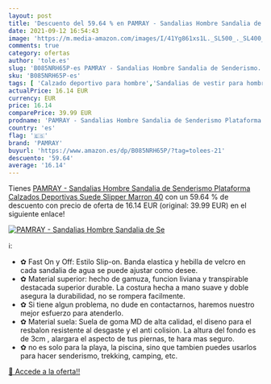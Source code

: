```yaml
---
layout: post
title: 'Descuento del 59.64 % en PAMRAY - Sandalias Hombre Sandalia de Se'
date: 2021-09-12 16:54:43
image: 'https://m.media-amazon.com/images/I/41Yg861xs1L._SL500_._SL400_.jpg'
comments: true
category: ofertas
author: 'tole.es'
slug: 'B085NRH65P-es PAMRAY - Sandalias Hombre Sandalia de Senderismo...'
sku: 'B085NRH65P-es'
tags: [ 'Calzado deportivo para hombre','Sandalias de vestir para hombre','Sandalias deportivas para hombre','Zapatillas y calzado deportivo para hombre','Zapatos','Zapatos para hombre','Zapatos y complementos','pamray','sandalia', ]
actualPrice: 16.14 EUR
currency: EUR
price: 16.14
comparePrice: 39.99 EUR
prodname: 'PAMRAY - Sandalias Hombre Sandalia de Senderismo Plataforma Calzados Deportivas Suede Slipper Marron 40'
country: 'es'
flag: '🇪🇸'
brand: 'PAMRAY'
buyurl: 'https://www.amazon.es/dp/B085NRH65P/?tag=tolees-21'
descuento: '59.64'
average: '16.14'
---
```


Tienes [PAMRAY - Sandalias Hombre Sandalia de Senderismo Plataforma Calzados Deportivas Suede Slipper Marron 40](https://www.amazon.es/dp/B085NRH65P/?tag=tolees-21) con un 59.64 % de descuento con precio de oferta de 16.14 EUR (original: 39.99 EUR) en el siguiente enlace!

[![PAMRAY - Sandalias Hombre Sandalia de Se](https://m.media-amazon.com/images/I/41Yg861xs1L._SL500_._SL400_.jpg)](https://www.amazon.es/dp/B085NRH65P/?tag=tolees-21)

ℹ️:

- ✿ Fast On y Off: Estilo Slip-on. Banda elastica y hebilla de velcro en cada sandalia de agua se puede ajustar como desee.
- ✿ Material superior: hecho de gamuza, funcion liviana y transpirable destacada superior durable. La costura hecha a mano suave y doble asegura la durabilidad, no se rompera facilmente.
- ✿ Si tiene algun problema, no dude en contactarnos, haremos nuestro mejor esfuerzo para atenderlo.
- ✿ Material suela: Suela de goma MD de alta calidad, el diseno para el resbalon resistente al desgaste y el anti colision. La altura del fondo es de 3cm , alargara el aspecto de tus piernas, te hara mas seguro.
- ✿ no es solo para la playa, la piscina, sino que tambien puedes usarlos para hacer senderismo, trekking, camping, etc.

[🛒 Accede a la oferta!!](https://www.amazon.es/dp/B085NRH65P/?tag=tolees-21)
